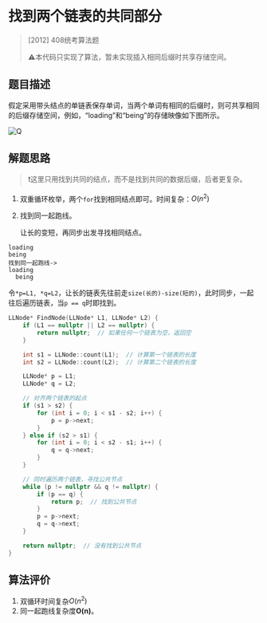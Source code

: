 # 找到两个链表的共同部分

>[2012] 408统考算法题
>
>⚠️本代码只实现了算法，暂未实现插入相同后缀时共享存储空间。

## 题目描述

假定采用带头结点的单链表保存单词，当两个单词有相同的后缀时，则可共享相同的后缀存储空间，例如，“loading”和“being”的存储映像如下图所示。

![Q](https://i-blog.csdnimg.cn/blog_migrate/e916b3fee8d0dcaa30b000585de42ed0.png)

## 解题思路

>❗️这里只用找到共同的结点，而不是找到共同的数据后缀，后者更复杂。

1. 双重循环枚举，两个`for`找到相同结点即可。时间复杂：$O(n^2)$

2. 找到同一起跑线。

   让长的变短，再同步出发寻找相同结点。

```
loading
being
找到同一起跑线->
loading
  being
```

令`*p=L1, *q=L2`，让长的链表先往前走`size(长的)-size(短的)`，此时同步，一起往后遍历链表，当`p == q`时即找到。

```cpp
LLNode* FindNode(LLNode* L1, LLNode* L2) {
    if (L1 == nullptr || L2 == nullptr) {
        return nullptr;  // 如果任何一个链表为空，返回空
    }

    int s1 = LLNode::count(L1);  // 计算第一个链表的长度
    int s2 = LLNode::count(L2);  // 计算第二个链表的长度

    LLNode* p = L1;
    LLNode* q = L2;

    // 对齐两个链表的起点
    if (s1 > s2) {
        for (int i = 0; i < s1 - s2; i++) {
            p = p->next;
        }
    } else if (s2 > s1) {
        for (int i = 0; i < s2 - s1; i++) {
            q = q->next;
        }
    }

    // 同时遍历两个链表，寻找公共节点
    while (p != nullptr && q != nullptr) {
        if (p == q) {
            return p;  // 找到公共节点
        }
        p = p->next;
        q = q->next;
    }

    return nullptr;  // 没有找到公共节点
}
```



## 算法评价

1. 双循环时间复杂$O(n^2)$
2. 同一起跑线复杂度**O(n)**。